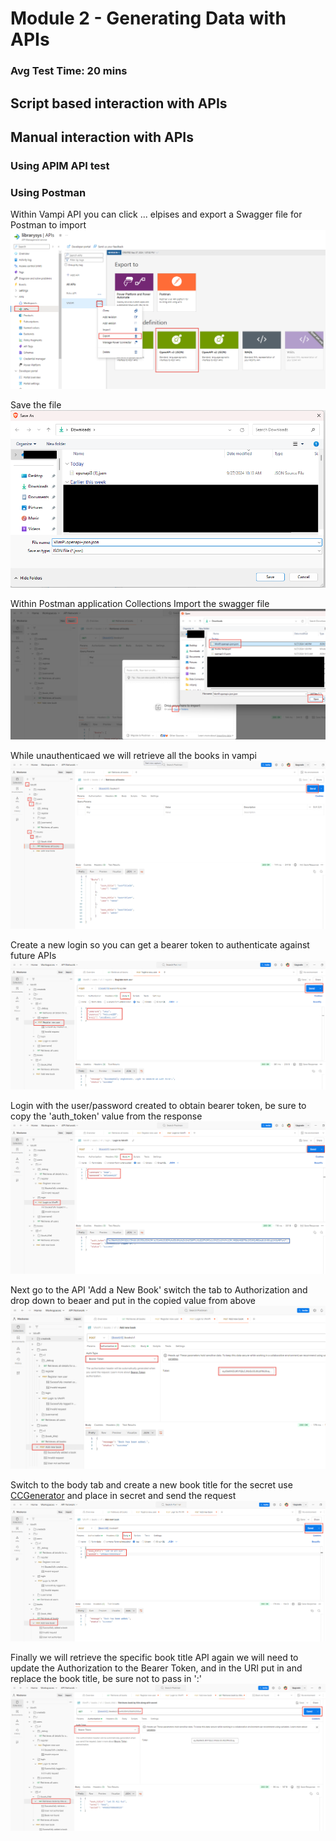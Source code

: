 # Module 2 - Generating Data with APIs

### Avg Test Time: 20 mins

## Script based interaction with APIs

## Manual interaction with APIs

### Using APIM API test

### Using Postman

Within Vampi API you can click ... elpises and export a Swagger file for Postman to import![exportdefinapim](https://github.com/swiftsolves-msft/Labs/raw/main/API%20Secure%20Lab/images/exportdefinapim.png)

Save the file![exportdefinapim2](https://github.com/swiftsolves-msft/Labs/raw/main/API%20Secure%20Lab/images/exportdefinapim2.png)

Within Postman application Collections Import the swagger file![importdefpostman](https://github.com/swiftsolves-msft/Labs/raw/main/API%20Secure%20Lab/images/importdefpostman.png)

While unauthenticaed we will retrieve all the books in vampi![retrivebookspostman](https://github.com/swiftsolves-msft/Labs/raw/main/API%20Secure%20Lab/images/retrivebookspostman.png) 

Create a new login so you can get a bearer token to authenticate against future APIs![generateuserpostman](https://github.com/swiftsolves-msft/Labs/raw/main/API%20Secure%20Lab/images/generateuserpostman.png) 

Login with the user/password created to obtain bearer token, be sure to copy the 'auth_token' value from the response![logintogettoken](https://github.com/swiftsolves-msft/Labs/raw/main/API%20Secure%20Lab/images/logintogettoken.png) 

Next go to the API 'Add a New Book' switch the tab to Authorization and drop down to beaer and put in the copied value from above![auth](https://github.com/swiftsolves-msft/Labs/raw/main/API%20Secure%20Lab/images/auth.png) 

Switch to the body tab and create a new book title for the secret use [CCGenerator](https://randommer.io/Card) and place in secret and send the request![addabook](https://github.com/swiftsolves-msft/Labs/raw/main/API%20Secure%20Lab/images/addabook.png) 

Finally we will retrieve the specific book title API again we will need to update the Authorization to the Bearer Token, and in the URI put in and replace the book title, be sure not to pass in ':'![retrievebook](https://github.com/swiftsolves-msft/Labs/raw/main/API%20Secure%20Lab/images/retrievebook.png) 
